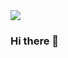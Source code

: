 <img src="https://capsule-render.vercel.app/api?type=waving&color=fcfce8&height=300&section=header&text=Hello%20Hello&desc=YooSangbum's%20GitHub&fontSize=120&descAlign=75&descAlignY=68&animation=fadeIn 1.2s&fontColor=4776b4">


### Hi there 👋

<!--
**YooSangbum/YooSangbum** is a ✨ _special_ ✨ repository because its `README.md` (this file) appears on your GitHub profile.

Here are some ideas to get you started:

- 🔭 I’m currently working on ...
- 🌱 I’m currently learning ...
- 👯 I’m looking to collaborate on ...
- 🤔 I’m looking for help with ...
- 💬 Ask me about ...
- 📫 How to reach me: ...
- 😄 Pronouns: ...
- ⚡ Fun fact: ...
-->
